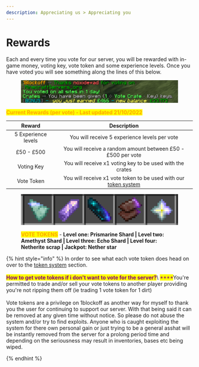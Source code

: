 ```yaml
---
description: Appreciating us > Appreciating you
---
```


# Rewards

Each and every time you vote for our server, you will be rewarded with in-game money, voting key, vote token and some experience levels. Once you have voted you will see something along the lines of this below.&#x20;

<figure><img src="../../../.gitbook/assets/votingwikirewards.png" alt=""><figcaption></figcaption></figure>

<mark style="color:orange;">**Current Rewards (per vote) - Last updated 21/10/2022**</mark>

|        Reward       |                                                                  Description                                                                  |
| :-----------------: | :-------------------------------------------------------------------------------------------------------------------------------------------: |
| 5 Experience levels |                                                 You will receive 5 experience levels per vote                                                 |
|     £50 - £500      |                                          You will receive a random amount between £50 - £500 per vote                                         |
|      Voting Key     |                                           You will receive x1 voting key to be used with the crates                                           |
|      Vote Token     | You will receive x1 vote token to be used with our [token system](https://1blockoff.gitbook.io/1blockoff-library/towny/economy/voting/tokens) |

<figure><img src="../../../.gitbook/assets/votetokensallfive.png" alt=""><figcaption><p><mark style="color:orange;"><strong>VOTE TOKENS</strong></mark> - <strong>Level one: Prismarine Shard | Level two: Amethyst Shard | Level three: Echo Shard | Level four: Netherite scrap | Jackpot: Nether star</strong></p></figcaption></figure>

{% hint style="info" %}
In order to see what each vote token does head on over to the [token system](https://1blockoff.gitbook.io/1blockoff-library/towny/economy/voting/tokens) section.\
\
<mark style="color:purple;">**How to get vote tokens if i don't want to vote for the server?**</mark>\ <mark style="color:purple;">****</mark>You're permitted to trade and/or sell your vote tokens to another player providing you're not ripping them off (ie trading 1 vote token for 1 dirt) \
\
Vote tokens are a privilege on 1blockoff as another way for myself to thank you the user for continuing to support our server.  With that being said it can be removed at any given time without notice. So please do not abuse the system and/or try to find exploits. Anyone who is caught exploiting the system for there own personal gain or just trying to be a general asshat will be instantly removed from the server for a prolong period time and depending on the seriousness may result in inventories, bases etc being wiped.&#x20;


{% endhint %}

